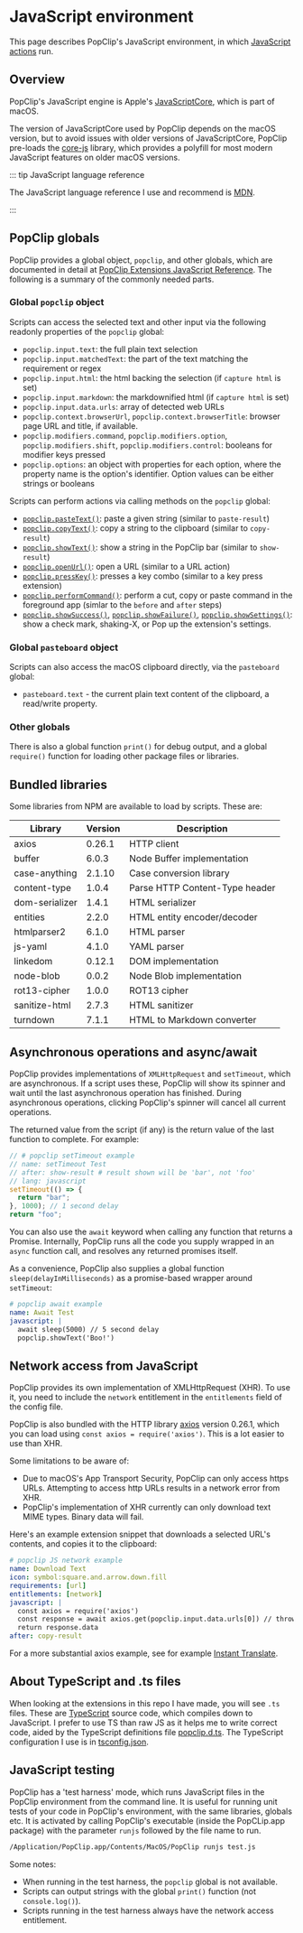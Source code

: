 # JavaScript environment

This page describes PopClip's JavaScript environment, in which
[JavaScript actions](./js-actions) run.

## Overview

PopClip's JavaScript engine is Apple's
[JavaScriptCore](https://developer.apple.com/documentation/javascriptcore),
which is part of macOS.

The version of JavaScriptCore used by PopClip depends on the macOS version, but
to avoid issues with older versions of JavaScriptCore, PopClip pre-loads the
[core-js](https://github.com/zloirock/core-js) library, which provides a
polyfill for most modern JavaScript features on older macOS versions.

::: tip JavaScript language reference

The JavaScript language reference I use and recommend is
[MDN](https://developer.mozilla.org/en-US/docs/Web/JavaScript/Reference).

:::

## PopClip globals

PopClip provides a global object, `popclip`, and other globals, which are
documented in detail at
[PopClip Extensions JavaScript Reference](https://pilotmoon.github.io/PopClip-Extensions/).
The following is a summary of the commonly needed parts.

### Global `popclip` object

Scripts can access the selected text and other input via the following readonly
properties of the `popclip` global:

- `popclip.input.text`: the full plain text selection
- `popclip.input.matchedText`: the part of the text matching the requirement or
  regex
- `popclip.input.html`: the html backing the selection (if `capture html` is
  set)
- `popclip.input.markdown`: the markdownified html (if `capture html` is set)
- `popclip.input.data.urls`: array of detected web URLs
- `popclip.context.browserUrl`, `popclip.context.browserTitle`: browser page URL
  and title, if available.
- `popclip.modifiers.command`, `popclip.modifiers.option`,
  `popclip.modifiers.shift`, `popclip.modifiers.control`: booleans for modifier
  keys pressed
- `popclip.options`: an object with properties for each option, where the
  property name is the option's identifier. Option values can be either strings
  or booleans

Scripts can perform actions via calling methods on the `popclip` global:

- [`popclip.pasteText()`](https://pilotmoon.github.io/PopClip-Extensions/interfaces/PopClip.html#pasteText):
  paste a given string (similar to `paste-result`)
- [`popclip.copyText()`](https://pilotmoon.github.io/PopClip-Extensions/interfaces/PopClip.html#copyText):
  copy a string to the clipboard (similar to `copy-result`)
- [`popclip.showText()`](https://pilotmoon.github.io/PopClip-Extensions/interfaces/PopClip.html#showText):
  show a string in the PopClip bar (similar to `show-result`)
- [`popclip.openUrl()`](https://pilotmoon.github.io/PopClip-Extensions/interfaces/PopClip.html#openUrl):
  open a URL (similar to a URL action)
- [`popclip.pressKey()`](https://pilotmoon.github.io/PopClip-Extensions/interfaces/PopClip.html#pressKey):
  presses a key combo (similar to a key press extension)
- [`popclip.performCommand()`](https://pilotmoon.github.io/PopClip-Extensions/interfaces/PopClip.html#performCommand):
  perform a cut, copy or paste command in the foreground app (simlar to the
  `before` and `after` steps)
- [`popclip.showSuccess()`](https://pilotmoon.github.io/PopClip-Extensions/interfaces/PopClip.html#showSuccess),
  [`popclip.showFailure()`](https://pilotmoon.github.io/PopClip-Extensions/interfaces/PopClip.html#showFailure),
  [`popclip.showSettings()`](https://pilotmoon.github.io/PopClip-Extensions/interfaces/PopClip.html#showSettings):
  show a check mark, shaking-X, or Pop up the extension's settings.

### Global `pasteboard` object

Scripts can also access the macOS clipboard directly, via the `pasteboard`
global:

- `pasteboard.text` - the current plain text content of the clipboard, a
  read/write property.

### Other globals

There is also a global function `print()` for debug output, and a global
`require()` function for loading other package files or libraries.

## Bundled libraries

Some libraries from NPM are available to load by scripts. These are:

| Library        | Version | Description                    |
| -------------- | ------- | ------------------------------ |
| axios          | 0.26.1  | HTTP client                    |
| buffer         | 6.0.3   | Node Buffer implementation     |
| case-anything  | 2.1.10  | Case conversion library        |
| content-type   | 1.0.4   | Parse HTTP Content-Type header |
| dom-serializer | 1.4.1   | HTML serializer                |
| entities       | 2.2.0   | HTML entity encoder/decoder    |
| htmlparser2    | 6.1.0   | HTML parser                    |
| js-yaml        | 4.1.0   | YAML parser                    |
| linkedom       | 0.12.1  | DOM implementation             |
| node-blob      | 0.0.2   | Node Blob implementation       |
| rot13-cipher   | 1.0.0   | ROT13 cipher                   |
| sanitize-html  | 2.7.3   | HTML sanitizer                 |
| turndown       | 7.1.1   | HTML to Markdown converter     |

## Asynchronous operations and async/await

PopClip provides implementations of `XMLHttpRequest` and `setTimeout`, which are
asynchronous. If a script uses these, PopClip will show its spinner and wait
until the last asynchronous operation has finished. During asynchronous
operations, clicking PopClip's spinner will cancel all current operations.

The returned value from the script (if any) is the return value of the last
function to complete. For example:

```javascript
// # popclip setTimeout example
// name: setTimeout Test
// after: show-result # result shown will be 'bar', not 'foo'
// lang: javascript
setTimeout(() => {
  return "bar";
}, 1000); // 1 second delay
return "foo";
```

You can also use the `await` keyword when calling any function that returns a
Promise. Internally, PopClip runs all the code you supply wrapped in an `async`
function call, and resolves any returned promises itself.

As a convenience, PopClip also supplies a global function
`sleep(delayInMilliseconds)` as a promise-based wrapper around `setTimeout`:

```yaml
# popclip await example
name: Await Test
javascript: | 
  await sleep(5000) // 5 second delay
  popclip.showText('Boo!')
```

## Network access from JavaScript

PopClip provides its own implementation of XMLHttpRequest (XHR). To use it, you
need to include the `network` entitlement in the `entitlements` field of the
config file.

PopClip is also bundled with the HTTP library
[axios](https://axios-http.com/docs/intro) version 0.26.1, which you can load
using `const axios = require('axios')`. This is a lot easier to use than XHR.

Some limitations to be aware of:

- Due to macOS's App Transport Security, PopClip can only access https URLs.
  Attempting to access http URLs results in a network error from XHR.
- PopClip's implementation of XHR currently can only download text MIME types.
  Binary data will fail.

Here's an example extension snippet that downloads a selected URL's contents,
and copies it to the clipboard:

```yaml
# popclip JS network example
name: Download Text
icon: symbol:square.and.arrow.down.fill
requirements: [url]
entitlements: [network]
javascript: |
  const axios = require('axios')
  const response = await axios.get(popclip.input.data.urls[0]) // throws for non-2xx status
  return response.data
after: copy-result
```

For a more substantial axios example, see for example
[Instant Translate](https://github.com/pilotmoon/PopClip-Extensions/tree/master/source/InstantTranslate).

## About TypeScript and .ts files

When looking at the extensions in this repo I have made, you will see `.ts`
files. These are [TypeScript](https://www.typescriptlang.org/) source code,
which compiles down to JavaScript. I prefer to use TS than raw JS as it helps me
to write correct code, aided by the TypeScript definitions file
[popclip.d.ts](/popclip.d.ts). The TypeScript configuration I use is in
[tsconfig.json](/tsconfig.json).

## JavaScript testing

PopClip has a 'test harness' mode, which runs JavaScript files in the PopClip
environment from the command line. It is useful for running unit tests of your
code in PopClip's environment, with the same libraries, globals etc. It is
activated by calling PopClip's executable (inside the PopCLip.app package) with
the parameter `runjs` followed by the file name to run.

```bash
/Application/PopClip.app/Contents/MacOS/PopClip runjs test.js
```

Some notes:

- When running in the test harness, the `popclip` global is not available.
- Scripts can output strings with the global `print()` function (not
  `console.log()`).
- Scripts running in the test harness always have the network access
  entitlement.
